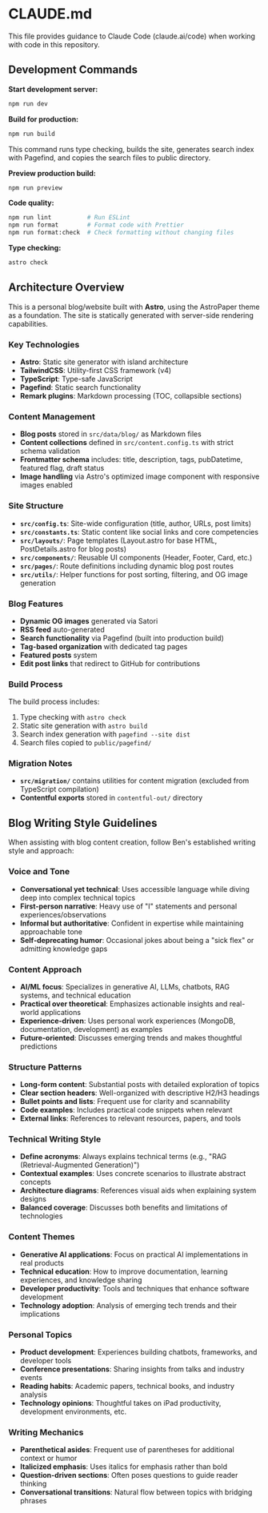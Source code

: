 # CLAUDE.md

This file provides guidance to Claude Code (claude.ai/code) when working with code in this repository.

## Development Commands

**Start development server:**
```bash
npm run dev
```

**Build for production:**
```bash
npm run build
```
This command runs type checking, builds the site, generates search index with Pagefind, and copies the search files to public directory.

**Preview production build:**
```bash
npm run preview
```

**Code quality:**
```bash
npm run lint          # Run ESLint
npm run format        # Format code with Prettier
npm run format:check  # Check formatting without changing files
```

**Type checking:**
```bash
astro check
```

## Architecture Overview

This is a personal blog/website built with **Astro**, using the AstroPaper theme as a foundation. The site is statically generated with server-side rendering capabilities.

### Key Technologies
- **Astro**: Static site generator with island architecture
- **TailwindCSS**: Utility-first CSS framework (v4)
- **TypeScript**: Type-safe JavaScript
- **Pagefind**: Static search functionality
- **Remark plugins**: Markdown processing (TOC, collapsible sections)

### Content Management
- **Blog posts** stored in `src/data/blog/` as Markdown files
- **Content collections** defined in `src/content.config.ts` with strict schema validation
- **Frontmatter schema** includes: title, description, tags, pubDatetime, featured flag, draft status
- **Image handling** via Astro's optimized image component with responsive images enabled

### Site Structure
- **`src/config.ts`**: Site-wide configuration (title, author, URLs, post limits)
- **`src/constants.ts`**: Static content like social links and core competencies
- **`src/layouts/`**: Page templates (Layout.astro for base HTML, PostDetails.astro for blog posts)
- **`src/components/`**: Reusable UI components (Header, Footer, Card, etc.)
- **`src/pages/`**: Route definitions including dynamic blog post routes
- **`src/utils/`**: Helper functions for post sorting, filtering, and OG image generation

### Blog Features
- **Dynamic OG images** generated via Satori
- **RSS feed** auto-generated
- **Search functionality** via Pagefind (built into production build)
- **Tag-based organization** with dedicated tag pages
- **Featured posts** system
- **Edit post links** that redirect to GitHub for contributions

### Build Process
The build process includes:
1. Type checking with `astro check`
2. Static site generation with `astro build`
3. Search index generation with `pagefind --site dist`
4. Search files copied to `public/pagefind/`

### Migration Notes
- **`src/migration/`** contains utilities for content migration (excluded from TypeScript compilation)
- **Contentful exports** stored in `contentful-out/` directory

## Blog Writing Style Guidelines

When assisting with blog content creation, follow Ben's established writing style and approach:

### Voice and Tone
- **Conversational yet technical**: Uses accessible language while diving deep into complex technical topics
- **First-person narrative**: Heavy use of "I" statements and personal experiences/observations
- **Informal but authoritative**: Confident in expertise while maintaining approachable tone
- **Self-deprecating humor**: Occasional jokes about being a "sick flex" or admitting knowledge gaps

### Content Approach
- **AI/ML focus**: Specializes in generative AI, LLMs, chatbots, RAG systems, and technical education
- **Practical over theoretical**: Emphasizes actionable insights and real-world applications
- **Experience-driven**: Uses personal work experiences (MongoDB, documentation, development) as examples
- **Future-oriented**: Discusses emerging trends and makes thoughtful predictions

### Structure Patterns
- **Long-form content**: Substantial posts with detailed exploration of topics
- **Clear section headers**: Well-organized with descriptive H2/H3 headings
- **Bullet points and lists**: Frequent use for clarity and scannability
- **Code examples**: Includes practical code snippets when relevant
- **External links**: References to relevant resources, papers, and tools

### Technical Writing Style
- **Define acronyms**: Always explains technical terms (e.g., "RAG (Retrieval-Augmented Generation)")
- **Contextual examples**: Uses concrete scenarios to illustrate abstract concepts
- **Architecture diagrams**: References visual aids when explaining system designs
- **Balanced coverage**: Discusses both benefits and limitations of technologies

### Content Themes
- **Generative AI applications**: Focus on practical AI implementations in real products
- **Technical education**: How to improve documentation, learning experiences, and knowledge sharing
- **Developer productivity**: Tools and techniques that enhance software development
- **Technology adoption**: Analysis of emerging tech trends and their implications

### Personal Topics
- **Product development**: Experiences building chatbots, frameworks, and developer tools
- **Conference presentations**: Sharing insights from talks and industry events
- **Reading habits**: Academic papers, technical books, and industry analysis
- **Technology opinions**: Thoughtful takes on iPad productivity, development environments, etc.

### Writing Mechanics
- **Parenthetical asides**: Frequent use of parentheses for additional context or humor
- **Italicized emphasis**: Uses italics for emphasis rather than bold
- **Question-driven sections**: Often poses questions to guide reader thinking
- **Conversational transitions**: Natural flow between topics with bridging phrases